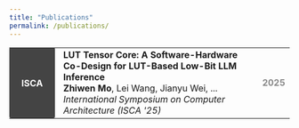 ```yaml
---
title: "Publications"
permalink: /publications/
---
```


<!-- 第1篇 -->
<table style="border-collapse:collapse; width:100%; margin-bottom:1.5em;">
  <tr>
    <td style="width:70px; font-weight:bold; color:#fff; background:#444; padding:1px 6px; border-radius:3px; text-align:center; vertical-align:middle;">
      ISCA
    </td>
    <td style="padding-left:15px; vertical-align:middle;">
      <strong>LUT Tensor Core: A Software-Hardware Co-Design for LUT-Based Low-Bit LLM Inference</strong><br/>
      <strong>Zhiwen Mo</strong>, Lei Wang, Jianyu Wei, ...<br/>
      <em>International Symposium on Computer Architecture (ISCA '25)</em>
    </td>
    <td style="width:60px; text-align:right; color:#888; font-weight:bold; vertical-align:middle;">
      2025
    </td>
  </tr>
</table>

<!-- 第2篇 -->
<table style="border-collapse:collapse; width:100%; margin-bottom:1.5em;">
  <!-- 替换内容 -->
</table>
